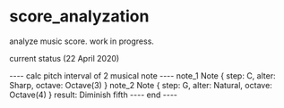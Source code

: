 # score_analyzation
analyze music score. work in progress.


current status (22 April 2020)

---- calc pitch interval of 2 musical note ----
note_1 Note { step: C, alter: Sharp, octave: Octave(3) }
note_2 Note { step: G, alter: Natural, octave: Octave(4) }
result: Diminish fifth
---- end ----
